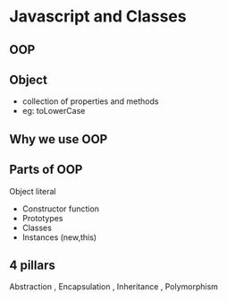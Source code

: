 # Javascript and Classes

## OOP

## Object 
- collection of properties and methods
- eg: toLowerCase

## Why we use OOP

## Parts of OOP
Object literal 

- Constructor function
- Prototypes
- Classes
- Instances (new,this)

## 4 pillars
Abstraction , Encapsulation , Inheritance , Polymorphism



